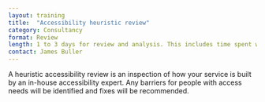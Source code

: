 ```yaml
---
layout: training
title:  "Accessibility heuristic review"
category: Consultancy
format: Review  
length: 1 to 3 days for review and analysis. This includes time spent with your team to explain results and decide on the best next steps
contact: James Buller
---
```


A heuristic accessibility review is an inspection of how your service is built by an in-house accessibility expert. Any barriers for people with access needs will be identified and fixes will be recommended.

